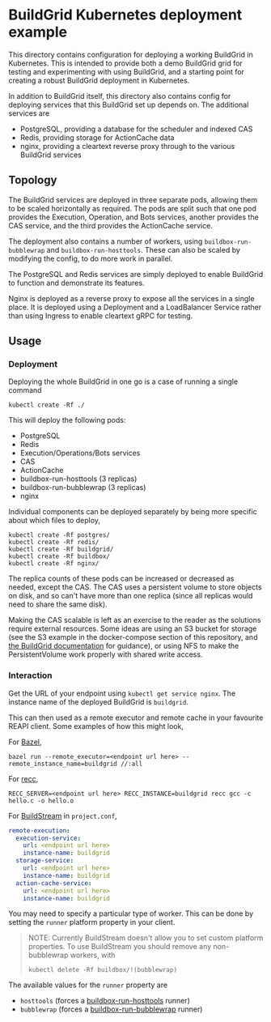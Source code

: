 # BuildGrid Kubernetes deployment example

This directory contains configuration for deploying a working BuildGrid in
Kubernetes. This is intended to provide both a demo BuildGrid grid for
testing and experimenting with using BuildGrid, and a starting point for
creating a robust BuildGrid deployment in Kubernetes.

In addition to BuildGrid itself, this directory also contains config for
deploying services that this BuildGrid set up depends on. The additional
services are

- PostgreSQL, providing a database for the scheduler and indexed CAS
- Redis, providing storage for ActionCache data
- nginx, providing a cleartext reverse proxy through to the various BuildGrid
  services

## Topology

The BuildGrid services are deployed in three separate pods, allowing them
to be scaled horizontally as required. The pods are split such that one pod
provides the Execution, Operation, and Bots services, another provides the
CAS service, and the third provides the ActionCache service.

The deployment also contains a number of workers, using
`buildbox-run-bubblewrap` and `buildbox-run-hosttools`. These can also be
scaled by modifying the config, to do more work in parallel.

The PostgreSQL and Redis services are simply deployed to enable BuildGrid to
function and demonstrate its features.

Nginx is deployed as a reverse proxy to expose all the services in a single
place. It is deployed using a Deployment and a LoadBalancer Service rather
than using Ingress to enable cleartext gRPC for testing.

## Usage

### Deployment

Deploying the whole BuildGrid in one go is a case of running a single command

``` shell
kubectl create -Rf ./
```

This will deploy the following pods:

- PostgreSQL
- Redis
- Execution/Operations/Bots services
- CAS
- ActionCache
- buildbox-run-hosttools (3 replicas)
- buildbox-run-bubblewrap (3 replicas)
- nginx

Individual components can be deployed separately by being more specific about
which files to deploy,

``` shell
kubectl create -Rf postgres/
kubectl create -Rf redis/
kubectl create -Rf buildgrid/
kubectl create -Rf buildbox/
kubectl create -Rf nginx/
```

The replica counts of these pods can be increased or decreased as needed, except
the CAS. The CAS uses a persistent volume to store objects on disk, and so can't
have more than one replica (since all replicas would need to share the same disk).

Making the CAS scalable is left as an exercise to the reader as the solutions
require external resources. Some ideas are using an S3 bucket for storage (see
the S3 example in the docker-compose section of this repository, and
[the BuildGrid documentation][0] for guidance), or using NFS to make the
PersistentVolume work properly with shared write access.

[0]: https://buildgrid.build/developer/reference_api.html#buildgrid._app.settings.parser.S3


### Interaction

Get the URL of your endpoint using `kubectl get service nginx`. The instance
name of the deployed BuildGrid is `buildgrid`.

This can then used as a remote executor and remote cache in your favourite
REAPI client. Some examples of how this might look,

For [Bazel][1],

``` shell
bazel run --remote_executor=<endpoint url here> --remote_instance_name=buildgrid //:all
```

For [recc][2],

``` shell
RECC_SERVER=<endpoint url here> RECC_INSTANCE=buildgrid recc gcc -c hello.c -o hello.o
```

For [BuildStream][3] in `project.conf`,

``` yaml
remote-execution:
  execution-service:
    url: <endpoint url here>
    instance-name: buildgrid
  storage-service:
    url: <endpoint url here>
    instance-name: buildgrid
  action-cache-service:
    url: <endpoint url here>
    instance-name: buildgrid
```

You may need to specify a particular type of worker. This can be done by
setting the `runner` platform property in your client.

> NOTE: Currently BuildStream doesn't allow you to set custom platform
> properties. To use BuildStream you should remove any non-bubblewrap
> workers, with
>
> ``` shell
> kubectl delete -Rf buildbox/!(bubblewrap)
> ```

The available values for the `runner` property are

- `hosttools` (forces a [buildbox-run-hosttools][4] runner)
- `bubblewrap` (forces a [buildbox-run-bubblewrap][5] runner)

[1]: https://bazel.build/
[2]: https://gitlab.com/bloomberg/recc
[3]: https://buildstream.build/
[4]: https://gitlab.com/BuildGrid/buildbox/buildbox-run-hosttools/
[5]: https://gitlab.com/BuildGrid/buildbox/buildbox-run-bubblewrap/
